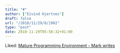 ```yaml
---
title: "#"
author: ["Eivind Hjertnes"]
draft: false
url: "/2018/11/29/8/1902"
type: "post"
date: 2018-11-29T05:58:32+01:00
---
```


Liked:
[Mature
Programming Environment - Mark writes](https://mdhughes.tech/2018/11/12/mature-programming-environment/)

